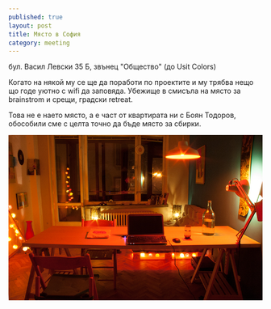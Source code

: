 ```yaml
---
published: true
layout: post
title: Място в София
category: meeting
---
```


бул. Васил Левски 35 Б, звънец "Общество" (до Usit Colors)

Когато на някой му се ще да поработи по проектите и му трябва нещо що годе уютно с wifi да заповяда. Убежище в смисъла на място за brainstrom и срещи, градски retreat.

Това не е наето място, а е част от квартирата ни с Боян Тодоров, обособили сме с целта точно да бъде място за сбирки.

[![Стаичка](/media/sofia-retreat.jpg)](https://www.facebook.com/media/set/?set=oa.632672056768212)

